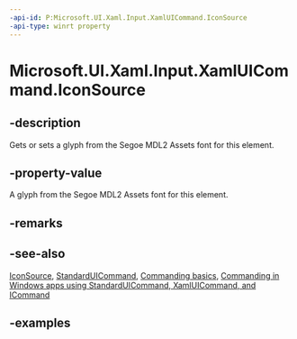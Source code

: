 ```yaml
---
-api-id: P:Microsoft.UI.Xaml.Input.XamlUICommand.IconSource
-api-type: winrt property
---
```


<!-- Property syntax.
public IconSource IconSource { get;  set; }
-->

# Microsoft.UI.Xaml.Input.XamlUICommand.IconSource

## -description

Gets or sets a glyph from the Segoe MDL2 Assets font for this element.

## -property-value

A glyph from the Segoe MDL2 Assets font for this element.

## -remarks

## -see-also

[IconSource](../microsoft.ui.xaml.controls/iconsource.md), [StandardUICommand](standarduicommand.md), [Commanding basics](/windows/uwp/layout/commanding-basics), [Commanding in Windows apps using StandardUICommand, XamlUICommand, and ICommand](/windows/apps/design/controls/commanding)

## -examples

